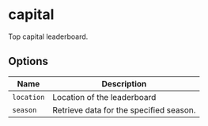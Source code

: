 # capital

Top capital leaderboard.

## Options

| Name       | Description                             |
| ---------- | --------------------------------------- |
| `location` | Location of the leaderboard             |
| `season`   | Retrieve data for the specified season. |
